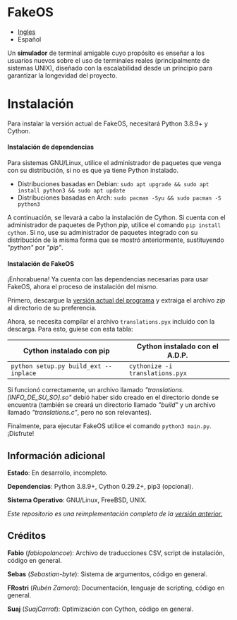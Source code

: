 # FakeOS

- [Ingles](https://github.com/Hint-Box/FakeOS/blob/main/README.md)
- Español

Un **simulador** de terminal amigable cuyo propósito es enseñar a los usuarios nuevos sobre el uso
de terminales reales (principalmente de sistemas UNIX), diseñado con la escalabilidad desde un
principio para garantizar la longevidad del proyecto.

# Instalación
Para instalar la versión actual de FakeOS, necesitará Python 3.8.9+ y Cython.

#### Instalación de dependencias
Para sistemas GNU/Linux, utilice el administrador de paquetes que venga con su distribución, si
no es que ya tiene Python instalado.

* Distribuciones basadas en Debian: `sudo apt upgrade && sudo apt install python3 && sudo apt update`
* Distribuciones basadas en Arch: `sudo pacman -Syu && sudo pacman -S python3`

A continuación, se llevará a cabo la instalación de Cython. Si cuenta con el administrador de
paquetes de Python *pip*, utilice el comando `pip install cython`. Si no, use su administrador de
paquetes integrado con su distribución de la misma forma que se mostró anteriormente,
sustituyendo *"python"* por *"pip"*.

#### Instalación de FakeOS
¡Enhorabuena! Ya cuenta con las dependencias necesarias para usar FakeOS, ahora el proceso de
instalación del mismo.

Primero, descargue la [versión actual del programa](https://www.github.com/Hint-Box/FakeOS/archive/refs/heads/main.zip "Download Link")
y extraiga el archivo *zip* al directorio de su preferencia.

Ahora, se necesita compilar el archivo `translations.pyx` incluido con la descarga.
Para esto, guíese con esta tabla:

|Cython instalado con pip|Cython instalado con el A.D.P.|
|---|---|
|`python setup.py build_ext --inplace`|`cythonize -i translations.pyx`|

Si funcionó correctamente, un archivo llamado *"translations.[INFO_DE_SU_SO].so"* debió
haber sido creado en el directorio donde se encuentra (también se creará un directorio llamado
*"build"* y un archivo llamado *"translations.c"*, pero no son relevantes).

Finalmente, para ejecutar FakeOS utilice el comando `python3 main.py`. ¡Disfrute!

## Información adicional
**Estado**: En desarrollo, incompleto.

**Dependencias**: Python 3.8.9+, Cython 0.29.2+, pip3 (opcional).

**Sistema Operativo**: GNU/Linux, FreeBSD, UNIX.

_Este repositorio es una reimplementación completa de la [versión anterior.](https://www.github.com/fabiopolancoe/FakeOS)_


## Créditos
**Fabio** (*fabiopolancoe*): Archivo de traducciones CSV, script de instalación, código en general.

**Sebas** (*Sebastian-byte*): Sistema de argumentos, código en general.

**FRostri** (*Rubén Zamora*): Documentación, lenguaje de scripting, código en general.

**Suaj** (*SuajCarrot*): Optimización con Cython, código en general.
